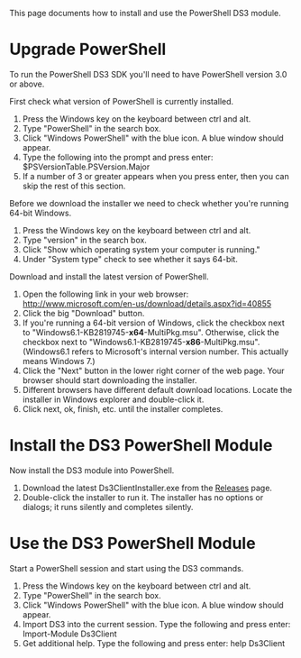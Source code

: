 This page documents how to install and use the PowerShell DS3 module.

# Upgrade PowerShell

To run the PowerShell DS3 SDK you'll need to have PowerShell version 3.0 or above.

First check what version of PowerShell is currently installed.

1. Press the Windows key on the keyboard between ctrl and alt.
2. Type "PowerShell" in the search box.
3. Click "Windows PowerShell" with the blue icon. A blue window should appear.
4. Type the following into the prompt and press enter:
       $PSVersionTable.PSVersion.Major
5. If a number of 3 or greater appears when you press enter, then you can skip the rest of this section.
	
Before we download the installer we need to check whether you're running 64-bit Windows.

1. Press the Windows key on the keyboard between ctrl and alt.
2. Type "version" in the search box.
3. Click "Show which operating system your computer is running."
4. Under "System type" check to see whether it says 64-bit.
	
Download and install the latest version of PowerShell.

1. Open the following link in your web browser:
       http://www.microsoft.com/en-us/download/details.aspx?id=40855
2. Click the big "Download" button.
3. If you're running a 64-bit version of Windows, click the checkbox next to "Windows6.1-KB2819745-**x64**-MultiPkg.msu". Otherwise, click the checkbox next to "Windows6.1-KB2819745-**x86**-MultiPkg.msu". (Windows6.1 refers to Microsoft's internal version number. This actually means Windows 7.)
4. Click the "Next" button in the lower right corner of the web page. Your browser should start downloading the installer.
5. Different browsers have different default download locations. Locate the installer in Windows explorer and double-click it.
6. Click next, ok, finish, etc. until the installer completes.
	
# Install the DS3 PowerShell Module

Now install the DS3 module into PowerShell.

1. Download the latest Ds3ClientInstaller.exe from the [Releases](../releases) page.
2. Double-click the installer to run it. The installer has no options or dialogs; it runs silently and completes silently.

# Use the DS3 PowerShell Module

Start a PowerShell session and start using the DS3 commands.

1. Press the Windows key on the keyboard between ctrl and alt.
2. Type "PowerShell" in the search box.
3. Click "Windows PowerShell" with the blue icon. A blue window should appear.
4. Import DS3 into the current session. Type the following and press enter:
       Import-Module Ds3Client
5. Get additional help. Type the following and press enter:
       help Ds3Client
	
